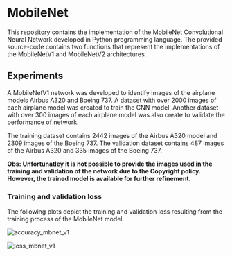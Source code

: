 # MobileNet
This repository contains the implementation of the MobileNet Convolutional Neural Network developed in Python programming language. The provided source-code contains two functions that represent the implementations of the MobileNetV1 and MobileNetV2 architectures.

## Experiments
A MobileNetV1 network was developed to identify images of the airplane models Airbus A320 and Boeing 737. A dataset with over 2000 images of each airplane model was created to train the CNN model. Another dataset with over 300 images of each airplane model was also create to validate the performance of network.

The training dataset contains 2442 images of the Airbus A320 model and 2309 images of the Boeing 737. The validation dataset contains 487 images of the Airbus A320 and 335 images of the Boeing 737.

**Obs: Unfortunatley it is not possible to provide the images used in the training and validation of the network due to the Copyright policy. However, the trained model is available for further refinement.**

### Training and validation loss
The following plots depict the training and validation loss resulting from the training process of the MobileNet model.

![accuracy_mbnet_v1](https://user-images.githubusercontent.com/39133414/65028039-c12af480-d911-11e9-9078-083182ba3fcf.jpg)

![loss_mbnet_v1](https://user-images.githubusercontent.com/39133414/65028041-c1c38b00-d911-11e9-8cb4-45c57b696910.jpg)


